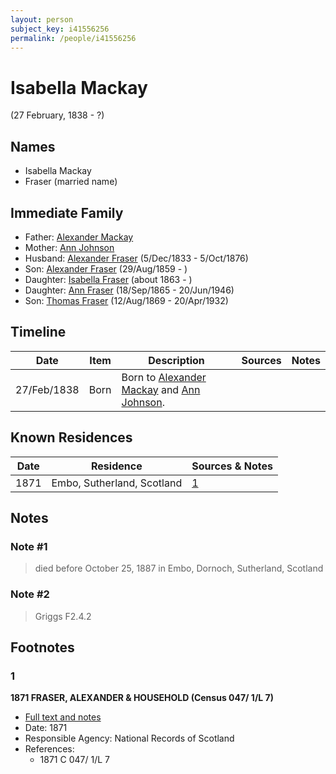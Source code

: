 ```yaml
---
layout: person
subject_key: i41556256
permalink: /people/i41556256
---
```


# Isabella Mackay
(27 February, 1838 - ?)

## Names

* Isabella Mackay
* Fraser (married name)

## Immediate Family

* Father: [Alexander Mackay](./@60647890@-alexander-mackay-b-d.md)
* Mother: [Ann Johnson](./@85807260@-ann-johnson-b-d.md)
* Husband: [Alexander Fraser](./@97086424@-alexander-fraser-b1833-12-5-d1876-10-5.md) (5/Dec/1833 - 5/Oct/1876)
* Son: [Alexander Fraser](./@36585616@-alexander-fraser-b1859-8-29-d.md) (29/Aug/1859 - )
* Daughter: [Isabella Fraser](./@92660555@-isabella-fraser-b1863-d.md) (about 1863 - )
* Daughter: [Ann Fraser](./@70425788@-ann-fraser-b1865-9-18-d1946-6-20.md) (18/Sep/1865 - 20/Jun/1946)
* Son: [Thomas Fraser](./@69725432@-thomas-fraser-b1869-8-12-d1932-4-20.md) (12/Aug/1869 - 20/Apr/1932)

## Timeline

Date | Item | Description | Sources | Notes
---|---|---|---|---
27/Feb/1838 | Born | Born to [Alexander Mackay](./@60647890@-alexander-mackay-b-d.md) and [Ann Johnson](./@85807260@-ann-johnson-b-d.md). |  | 

## Known Residences

Date | Residence | Sources & Notes
---|---|---
1871 | Embo, Sutherland, Scotland | [1](#1)

## Notes

### Note #1

> died before October 25, 1887 in Embo, Dornoch, Sutherland, Scotland
>



### Note #2

> Griggs F2.4.2
>


## Footnotes

### 1

**1871 FRASER, ALEXANDER & HOUSEHOLD (Census 047/ 1/L 7)**

* [Full text and notes](../sources/@78229018@-1871-fraser,-alexander-&-household-census-047-1-l-7-.md)
* Date: 1871
* Responsible Agency: National Records of Scotland
* References: 
  * 1871 C 047/ 1/L 7

